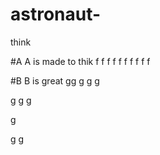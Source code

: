 # astronaut-
think
 
 
 #A
 A is made to thik
 f
 f
 f
 f
 f
 f
 f
 f
 f
 f
 
 #B
 B is great 
 gg
 g
 g
 g
 
 g
 g
 g
 
 g
 
 
 g
 g
